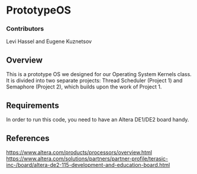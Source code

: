 # PrototypeOS

### Contributors
Levi Hassel and Eugene Kuznetsov

## Overview
This is a prototype OS we designed for our Operating System Kernels class. It is divided into two separate projects: Thread Scheduler (Project 1) and Semaphore (Project 2), which builds upon the work of Project 1.

## Requirements
In order to run this code, you need to have an Altera DE1/DE2 board handy.

## References
https://www.altera.com/products/processors/overview.html
https://www.altera.com/solutions/partners/partner-profile/terasic-inc-/board/altera-de2-115-development-and-education-board.html